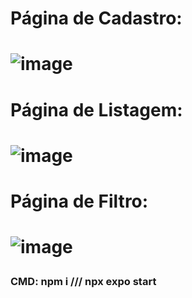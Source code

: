 <h1>Página de Cadastro: <h1/>
  
![image](https://github.com/Jpiramos/Mobile_ControleDeGastos/assets/102618195/604198a5-c468-4773-96f8-ae4a8cac6d87)


<h1>Página de Listagem: <h1/>

![image](https://github.com/Jpiramos/Mobile_ControleDeGastos/assets/102618195/d2d6968f-cd42-42f5-bb4c-3e1aca35e874)


<h1>Página de Filtro: <h1/>

![image](https://github.com/Jpiramos/Mobile_ControleDeGastos/assets/102618195/07aea3b0-770b-4aa7-9457-a88cfe897474)



<h3>CMD: npm i /// npx expo start<h3/>
